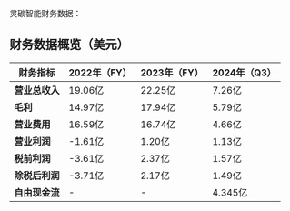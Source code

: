灵碳智能财务数据：

## 财务数据概览（美元）

| 财务指标       | 2022年（FY） | 2023年（FY） | 2024年（Q3） |
| -------------- | ------------ | ------------ | ------------ |
| **营业总收入** | 19.06亿      | 22.25亿      | 7.26亿       |
| **毛利**       | 14.97亿      | 17.94亿      | 5.79亿       |
| **营业费用**   | 16.59亿      | 16.74亿      | 4.66亿       |
| **营业利润**   | -1.61亿      | 1.20亿       | 1.13亿       |
| **税前利润**   | -3.61亿      | 2.37亿       | 1.57亿       |
| **除税后利润** | -3.71亿      | 2.17亿       | 1.49亿       |
| **自由现金流** | -            | -            | 4.345亿      |
